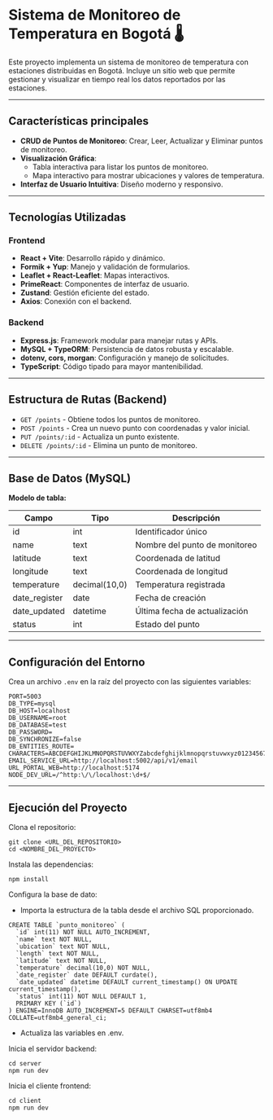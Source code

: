 # Sistema de Monitoreo de Temperatura en Bogotá 🌡️

Este proyecto implementa un sistema de monitoreo de temperatura con estaciones distribuidas en Bogotá. Incluye un sitio web que permite gestionar y visualizar en tiempo real los datos reportados por las estaciones.

---

## Características principales

- **CRUD de Puntos de Monitoreo**: Crear, Leer, Actualizar y Eliminar puntos de monitoreo.
- **Visualización Gráfica**: 
  - Tabla interactiva para listar los puntos de monitoreo.
  - Mapa interactivo para mostrar ubicaciones y valores de temperatura.
- **Interfaz de Usuario Intuitiva**: Diseño moderno y responsivo.

---

## Tecnologías Utilizadas

### **Frontend**
- **React + Vite**: Desarrollo rápido y dinámico.
- **Formik + Yup**: Manejo y validación de formularios.
- **Leaflet + React-Leaflet**: Mapas interactivos.
- **PrimeReact**: Componentes de interfaz de usuario.
- **Zustand**: Gestión eficiente del estado.
- **Axios**: Conexión con el backend.

### **Backend**
- **Express.js**: Framework modular para manejar rutas y APIs.
- **MySQL + TypeORM**: Persistencia de datos robusta y escalable.
- **dotenv, cors, morgan**: Configuración y manejo de solicitudes.
- **TypeScript**: Código tipado para mayor mantenibilidad.

---

## Estructura de Rutas (Backend)

- `GET /points` - Obtiene todos los puntos de monitoreo.
- `POST /points` - Crea un nuevo punto con coordenadas y valor inicial.
- `PUT /points/:id` - Actualiza un punto existente.
- `DELETE /points/:id` - Elimina un punto de monitoreo.

---

## Base de Datos (MySQL)

**Modelo de tabla:**

| Campo        | Tipo           | Descripción                      |
|--------------|----------------|----------------------------------|
| id           | int            | Identificador único             |
| name         | text           | Nombre del punto de monitoreo   |
| latitude     | text           | Coordenada de latitud           |
| longitude    | text           | Coordenada de longitud          |
| temperature  | decimal(10,0)  | Temperatura registrada          |
| date_register| date           | Fecha de creación               |
| date_updated | datetime       | Última fecha de actualización   |
| status       | int            | Estado del punto                |

---

## Configuración del Entorno

Crea un archivo `.env` en la raíz del proyecto con las siguientes variables:

```env
PORT=5003
DB_TYPE=mysql
DB_HOST=localhost
DB_USERNAME=root
DB_DATABASE=test
DB_PASSWORD=
DB_SYNCHRONIZE=false
DB_ENTITIES_ROUTE=
CHARACTERS=ABCDEFGHIJKLMNOPQRSTUVWXYZabcdefghijklmnopqrstuvwxyz0123456789
EMAIL_SERVICE_URL=http://localhost:5002/api/v1/email
URL_PORTAL_WEB=http://localhost:5174
NODE_DEV_URL=/^http:\/\/localhost:\d+$/
```

---

## Ejecución del Proyecto

Clona el repositorio:

```env
git clone <URL_DEL_REPOSITORIO>
cd <NOMBRE_DEL_PROYECTO>
```

Instala las dependencias:

```env
npm install
```

Configura la base de dato:
- Importa la estructura de la tabla desde el archivo SQL proporcionado.
```env
CREATE TABLE `punto_monitoreo` (
  `id` int(11) NOT NULL AUTO_INCREMENT,
  `name` text NOT NULL,
  `ubication` text NOT NULL,
  `length` text NOT NULL,
  `latitude` text NOT NULL,
  `temperature` decimal(10,0) NOT NULL,
  `date_register` date DEFAULT curdate(),
  `date_updated` datetime DEFAULT current_timestamp() ON UPDATE current_timestamp(),
  `status` int(11) NOT NULL DEFAULT 1,
  PRIMARY KEY (`id`)
) ENGINE=InnoDB AUTO_INCREMENT=5 DEFAULT CHARSET=utf8mb4 COLLATE=utf8mb4_general_ci;
```
- Actualiza las variables en .env.

Inicia el servidor backend:

```env
cd server
npm run dev
```

Inicia el cliente frontend:

```env
cd client
npm run dev
```
